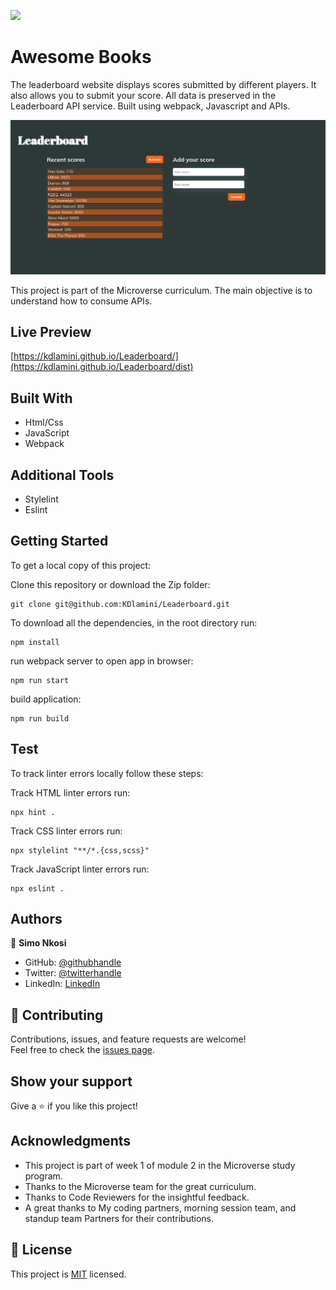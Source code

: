 ![](https://img.shields.io/badge/Microverse-blueviolet)

# Awesome Books

The leaderboard website displays scores submitted by different players. It also allows you to submit your score. All data is preserved in the Leaderboard API service. Built using webpack, Javascript and APIs.

![screenshot](./src/img/Screenshot%20from%202021-10-08%2015-59-48.png)

This project is part of the Microverse curriculum. The main objective is to understand how to consume APIs.

## Live Preview
[https://kdlamini.github.io/Leaderboard/](https://kdlamini.github.io/Leaderboard/dist)

## Built With

- Html/Css
- JavaScript
- Webpack

## Additional Tools

- Stylelint
- Eslint

## Getting Started

To get a local copy of this project:

Clone this repository or download the Zip folder:
```
git clone git@github.com:KDlamini/Leaderboard.git
```  
To download all the dependencies, in the root directory run:
```
npm install
```
run webpack server to open app in browser:
```
npm run start
```

build application:
```
npm run build
```

## Test
To track linter errors locally follow these steps:  

Track HTML linter errors run:
```
npx hint .
```
Track CSS linter errors run:
```
npx stylelint "**/*.{css,scss}"
```
Track JavaScript linter errors run:
```
npx eslint .
```

## Authors

👤 **Simo Nkosi**

- GitHub: [@githubhandle](https://github.com/KDlamini)
- Twitter: [@twitterhandle](https://twitter.com/RealSimoNkosi)
- LinkedIn: [LinkedIn](https://www.linkedin.com/in/simo-nkosi-418523180/)


## 🤝 Contributing

Contributions, issues, and feature requests are welcome!  
Feel free to check the [issues page](https://github.com/KDlamini/Leaderboard/issues).


## Show your support

Give a ⭐️ if you like this project!

## Acknowledgments

- This project is part of week 1 of module 2 in the Microverse study program.
- Thanks to the Microverse team for the great curriculum.
- Thanks to Code Reviewers for the insightful feedback.
- A great thanks to My coding partners, morning session team, and standup team Partners for their contributions.

## 📝 License

This project is [MIT](./MIT.md) licensed.
